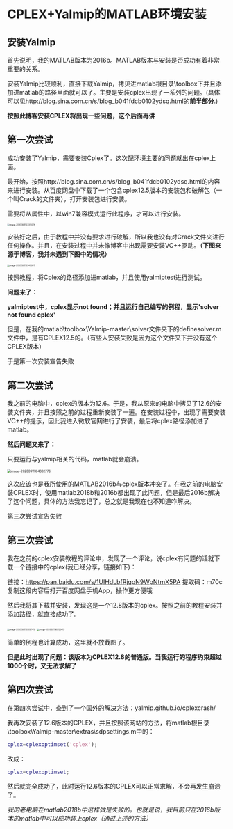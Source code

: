 # CPLEX+Yalmip的MATLAB环境安装

## 安装Yalmip

首先说明，我的MATLAB版本为2016b。MATLAB版本与安装是否成功有着非常重要的关系。

安装Yalmip比较顺利，直接下载Yalmip，拷贝进matlab根目录\toolbox下并且添加进matlab的路径里面就可以了。主要是安装cplex出现了一系列的问题。(具体可以见http://blog.sina.com.cn/s/blog_b041fdcb0102ydsq.html的**前半部分**.)

**按照此博客安装CPLEX将出现一些问题，这个后面再讲**

## 第一次尝试

成功安装了Yalmip，需要安装Cplex了。这次配环境主要的问题就出在cplex上面。

最开始，按照http://blog.sina.com.cn/s/blog_b041fdcb0102ydsq.html的内容来进行安装。从百度网盘中下载了一个包含cplex12.5版本的安装包和破解包（一个叫Crack的文件夹），打开安装包进行安装。

需要将从属性中，以win7兼容模式运行此程序，才可以进行安装。

<img src="C:\Users\liuqq\AppData\Roaming\Typora\typora-user-images\image-20200911163318374.png" alt="image-20200911163318374" style="zoom:33%;" />

安装好之后，由于教程中并没有要求进行破解，所以我也没有对Crack文件夹进行任何操作。并且，在安装过程中并未像博客中出现需要安装VC++驱动。**（下图来源于博客，我并未遇到下图中的情况）**

<img src="C:\Users\liuqq\AppData\Roaming\Typora\typora-user-images\image-20200911163409011.png" alt="image-20200911163409011" style="zoom:33%;" />

按照教程，将Cplex的路径添加进matlab，并且使用yalmiptest进行测试。

**问题来了：**

**yalmiptest中，cplex显示not found；并且运行自己编写的例程，显示'solver not found cplex'**

但是，在我的matlab\toolbox\Yalmip-master\solver文件夹下的definesolver.m文件中，是有CPLEX12.5的。（有些人安装失败是因为这个文件夹下并没有这个CPLEX版本）

于是第一次安装宣告失败

## 第二次尝试

我之前的电脑中，cplex的版本为12.6。于是，我从原来的电脑中拷贝了12.6的安装文件夹，并且按照之前的过程重新安装了一遍。在安装过程中，出现了需要安装VC++的提示，因此我进入微软官网进行了安装，最后将cplex路径添加进了matlab。

**然后问题又来了：**

只要运行与yalmip相关的代码，matlab就会崩溃。

<img src="C:\Users\liuqq\AppData\Roaming\Typora\typora-user-images\image-20200911164332776.png" alt="image-20200911164332776" style="zoom:50%;" />

这次应该也是我所使用的MATLAB2016b与cplex版本冲突了。在我之前的电脑安装CPLEX时，使用matlab2018b和2016b都出现了此问题，但是最后2016b解决了这个问题，具体的方法我忘记了，总之就是我现在也不知道咋解决。

第三次尝试宣告失败

## 第三次尝试

我在之前的cplex安装教程的评论中，发现了一个评论，说cplex有问题的话就下载一个链接中的cplex(我已经分享，链接如下)：

链接：https://pan.baidu.com/s/1UIHdLbfRjqpN9WpNtmX5PA 
提取码：m70c 
复制这段内容后打开百度网盘手机App，操作更方便哦



然后我将其下载并安装，发现这是一个12.8版本的cplex。按照之前的教程安装并添加路径，就直接成功了。

<img src="C:\Users\liuqq\AppData\Roaming\Typora\typora-user-images\image-20200911165057419.png" alt="image-20200911165057419" style="zoom:33%;" />

<img src="C:\Users\liuqq\AppData\Roaming\Typora\typora-user-images\image-20200911165129412.png" alt="image-20200911165129412" style="zoom:33%;" />

简单的例程也计算成功，这里就不放截图了。

**但是此时出现了问题：该版本为CPLEX12.8的普通版。当我运行的程序约束超过1000个时，又无法求解了**

## 第四次尝试

在第四次尝试中，查到了一个国外的解决方法：yalmip.github.io/cplexcrash/

我再次安装了12.6版本的CPLEX，并且按照该网站的方法，将matlab根目录\toolbox\Yalmip-master\extras\sdpsettings.m中的：

```matlab
cplex=cplexoptimset('cplex');
```

改成：

~~~ matlab
cplex=cplexoptimset;
~~~

然后就完全成功了，此时运行12.6版本的CPLEX可以正常求解，不会再发生崩溃了。

*我的老电脑在matlab2018b中这样做是失败的。也就是说，我目前只在2016b版本的matlab中可以成功装上cplex（通过上述的方法）*

